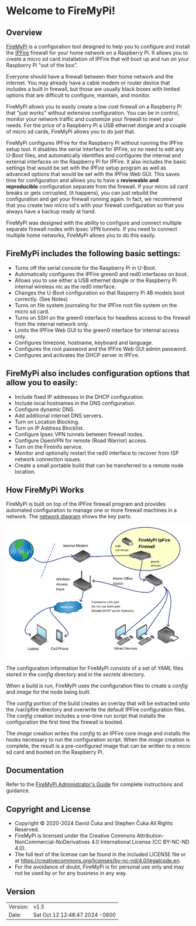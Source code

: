 # Welcome to FireMyPi!

## Overview
[FireMyPi](https://github.com/FireMyPi) is a configuration tool designed to help you to configure and install the [IPFire](https://www.ipfire.org) firewall for your home network on a Raspberry Pi.  It allows you to create a micro sd card installation of IPFire that will boot up and run on your Raspberry Pi "out of the box".

Everyone should have a firewall between their home network and the internet.  You may already have a cable modem or router device that includes a built in firewall, but those are usually black boxes with limited options that are difficult to configure, maintain, and monitor.

FireMyPi allows you to easily create a low cost firewall on a Raspberry Pi that "just works" without extensive configuration.  You can be in control, monitor your network traffic and customize your firewall to meet your needs.  For the price of a Raspberry Pi a USB ethernet dongle and a couple of micro sd cards, FireMyPi allows you to do just that.

FireMyPi configures IPFire for the Raspberry Pi without running the IPFire setup tool.  It disables the serial interface for IPFire, so no need to edit any U-Boot files, and automatically identifies and configures the internal and external interfaces on the Raspberry Pi for IPFire.  It also includes the basic settings that would be set with the IPFire setup program as well as advanced options that would be set with the IPFire Web GUI.  This saves time for configuration and allows you to have a **reviewable and reproducible** configuration separate from the firewall.  If your micro sd card breaks or gets corrupted, (it happens), you can just rebuild the configuration and get your firewall running again.  In fact, we recommend that you create two micro sd's with your firewall configuration so that you always have a backup ready at hand.

FireMyPi was designed with the ability to configure and connect multiple separate firewall nodes with Ipsec VPN tunnels.  If you need to connect multiple home networks, FireMyPi allows you to do this easily.

## FireMyPi includes the following basic settings:

- Turns off the serial console for the Raspberry Pi in U-Boot.
- Automatically configures the IPFire green0 and red0 interfaces on boot.
- Allows you to use either a USB ethernet dongle or the Raspberry Pi
  internal wireless nic as the red0 interface.
- Changes the U-Boot configuration so that Rasperry Pi 4B
  models boot correctly. (See Notes)
- Turns on file system journaling for the IPFire root file system on the
  micro sd card.
- Turns on SSH on the green0 interface for headless access to the firewall
  from the internal network only.
- Limits the IPFire Web GUI to the green0 interface for internal access only.
- Configures timezone, hostname, keyboard and language.
- Configures the root password and the IPFire Web GUI admin password.
- Configures and activates the DHCP server in IPFire.


## FireMyPi also includes configuration options that allow you to easily:

- Include fixed IP addresses in the DHCP configuration.
- Include local hostnames in the DNS configuration.
- Configure dynamic DNS.
- Add additional internet DNS servers.
- Turn on Location Blocking.
- Turn on IP Address Blocklist.
- Configure Ipsec VPN tunnels between firewall nodes.
- Configure OpenVPN for remote (Road Warrior) access.
- Turn on the Fireinfo service.
- Monitor and optionally restart the red0 interface to
  recover from ISP network connection issues.
- Create a small portable build that can be transferred to
  a remote node location.


## How FireMyPi Works

FireMyPi is built on top of the IPFire firewall program and provides automated configuration to manage one or more firewall machines in a network.  The [network diagram](doc/fmp-network-diagram.png) shows the key parts.

![](doc/fmp-network-diagram.png)

The configuration information for FireMyPi consists of a set of YAML files stored in the *config* directory and in the *secrets* directory.

When a build is run, FireMyPi uses the configuration files to create a *config* and *image* for the node being built.

The *config* portion of the build creates an overlay that will be extracted onto the /var/ipfire directory and overwrite the default IPFire configuration files.  The *config* creation includes a one-time run script that installs the configuration the first time the firewall is booted.

The *image* creation writes the *config* to an IPFire core image and installs the hooks necessary to run the configuration script.  When the *image* creation is complete, the result is a pre-configured image that can be written to a micro sd card and booted on the Raspberry Pi.

## Documentation
Refer to the [FireMyPi Administrator's Guide](doc/fmp-admin-guide.html) for complete instructions and guidance.

## Copyright and License
* Copyright © 2020-2024 David Čuka and Stephen Čuka All Rights Reserved.
* FireMyPi is licensed under the Creative Commons Attribution-NonCommercial-NoDerivatives 4.0 International License (CC BY-NC-ND 4.0).
* The full text of the license can be found in the included LICENSE file or at https://creativecommons.org/licenses/by-nc-nd/4.0/legalcode.en.
* For the avoidance of doubt, FireMyPi is for personal use only and may not be used by or for any business in any way.

## Version
|          |       |
| -------- |:----- |
|Version:  |v1.5|
|Date:     |Sat Oct 12 12:48:47 2024 -0600  |
